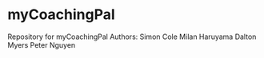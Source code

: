 # myCoachingPal
Repository for myCoachingPal
Authors:    Simon Cole
            Milan Haruyama
            Dalton Myers
            Peter Nguyen